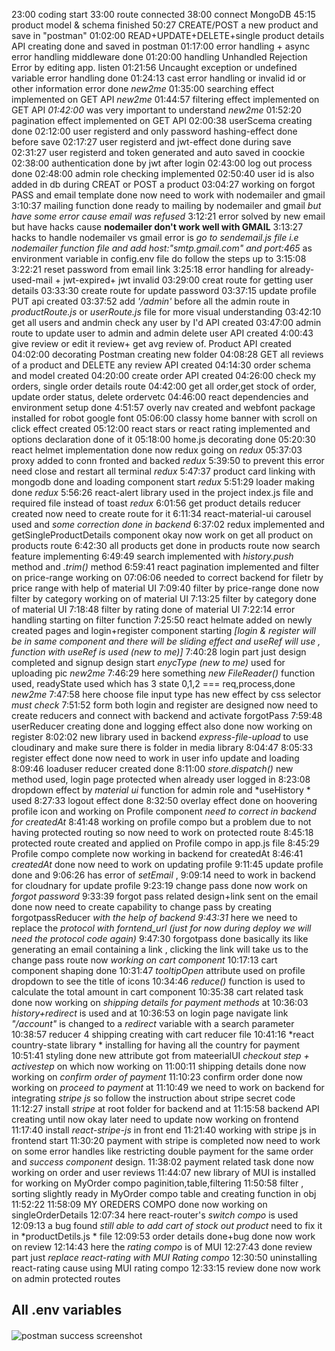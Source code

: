 23:00 coding start 
33:00 route connected
38:00 connect MongoDB
45:15 product model & schema finished
50:27 CREATE/POST a new product and save in "postman"
01:02:00 READ+UPDATE+DELETE+single product details API creating done and saved in postman
01:17:00 error handling + async error handling middleware done
01:20:00 handling Unhandled Rejection Error by editing app. listen
01:21:56 Uncaught exception or undefined variable error handling done
01:24:13 cast error handling or invalid id or other information error done
*new2me* 01:35:00 searching effect implemented on GET API
*new2me* 01:44:57 filtering effect implemented on GET API *01:42:00* was very important to understand
*new2me* 01:52:20 pagination effect implemented on GET API
02:00:38 userScema creating done
02:12:00 user registerd and only password hashing-effect done before save
02:17:27 user registerd and jwt-effect done during save
02:31:27 user registerd and token generated and auto saved in coockie
02:38:00 authentication done by jwt after login
02:43:00 log out process done
02:48:00 admin role checking implemented
02:50:40 user id is also added in db during CREAT or POST a product
03:04:27 working on forgot PASS and email template done now need to work with nodemailer and gmail
3:10:37 mailing function done ready to mailing by nodemailer and gmail *but have some error cause email was refused*
3:12:21 error solved by new email but have hacks cause **nodemailer don't work well with GMAIL**
3:13:27 hacks to handle nodemailer vs gmail error is *go to sendemail.js file i.e nodemailer function file and add host:"smtp.gmail.com" and port:465* as environment variable in config.env file do follow the steps up to 3:15:08
3:22:21 reset password from email link
3:25:18 error handling for already-used-mail + jwt-expired+ jwt invalid
03:29:00 creat route for getting user details
03:33:30 create route for update password
03:37:15 update profile PUT api created
03:37:52 add *'/admin'* before all the admin route in *productRoute.js* or *userRoute.js* file for more visual understanding
03:42:10 get all users and andmin check any user by I'd API created
03:47:00 admin route to update user to admin and admin delete user API created
4:00:43 give review or edit it review+ get avg review of. Product API created
04:02:00 decorating Postman creating new folder
04:08:28 GET all reviews of a product and DELETE any review API created
04:14:30 order schema and model created
04:20:00 create order API created
04:26:00 check my orders, single order details route
04:42:00 get all order,get stock of order, update order status, delete ordervetc
04:46:00 react dependencies and environment setup done
4:51:57 overly nav created and webfont package installed for robot google font
05:06:00 classy home banner with scroll on click effect created
05:12:00 react stars or react rating implemented and options declaration done of it
05:18:00 home.js decorating done
05:20:30 react helmet implementation done now redux going on
*redux* 05:37:03 proxy added to conn fronted and backed
*redux* 5:39:50 to prevent this error need close and restart all terminal
*redux* 5:47:37 product card linking with mongodb done and loading component start
*redux* 5:51:29 loader making done
*redux* 5:56:26 react-alert library used in the project index.js file and required file instead of toast
*redux* 6:01:56 get product details reducer created now need to create route for it
6:11:34 react-material-ui carousel used and *some correction done in backend*
6:37:02 redux implemented and getSingleProductDetails component okay now work on get all product on products route
6:42:30 all products get done in products route now search feature implementing
6:49:49 search implemented with *history.push* method and *.trim()* method
6:59:41 react pagination implemented and filter on price-range working on
07:06:06 needed to correct backend for filetr by price range with help of material UI
7:09:40 filter by price-range done now filter  by category working on of material UI
7:13:25 filter  by category done  of material UI
7:18:48 filter by rating done  of material UI
7:22:14 error handling starting on filter function
7:25:50 react helmate added on newly created pages and login+register component starting *[login & register will be in same component and there will be sliding effect and useRef will use , function with useRef is used (new to me)]*
7:40:28 login part just design completed and signup design start *enycType (new to me)* used for uploading pic
*new2me* 7:46:29 here something *new FileReader()* function used, readyState used which has 3 state 0,1,2 === req,process,done
*new2me* 7:47:58 here choose file input type has new effect by css selector *must check*
7:51:52 form both login and register are designed now need to create reducers and connect with backend and activate forgotPass
7:59:48 userReducer creating done and logging effect also done now working on register
8:02:02 new library used in backend *express-file-upload* to use cloudinary and make sure there is folder in media library 8:04:47
8:05:33 register effect done now need to work in user info update and loading
8:09:46 loaduser reducer created done
8:11:00 *store.dispatch()* new method used, login page protected when already user logged in
8:23:08 dropdown effect by *material ui* function for admin role and *useHistory * used
8:27:33 logout effect done
8:32:50 overlay effect done on hoovering profile icon and working on Profile component *need to correct in backend for *createdAt**
8:41:48 working on profile compo but a problem due to not having protected routing so now need to work on protected route
8:45:18 protected route created and applied on Profile compo in app.js file
8:45:29 Profile compo complete now working in backend for createdAt
8:46:41 *createdAt* done now need to work on updating profile
9:11:45 update profile done and 9:06:26 has error of *setEmail* , 9:09:14 need to work in backend for cloudnary for update profile
9:23:19 change pass done now work on *forgot password*
9:33:39 forgot pass related design+link sent on the email done now need to create capability to change pass  by creating forgotpassReducer *with the help of backend 9:43:31* here we need to replace the *protocol with forntend_url *(just for now during deploy we will need the protocol code again)**
9:47:30  forgotpass done basically its like generating an email containing a link , clicking the link will take us to the change pass route now *working on cart component*
10:17:13 cart component shaping done
10:31:47 *tooltipOpen* attribute used on profile dropdown to see the title of icons
10:34:46 *reduce()* function is used to calculate the total amount in cart component
10:35:38 cart related task done now working on *shipping details for payment methods*
at 10:36:03 *history+redirect* is used and at 10:36:53 on login page navigate link *"/account"* is changed to a *redirect* variable with a search parameter
10:38:57 reducer 4 shipping  creating with cart reducer file
10:41:16 *react country-state library * installing for having all the country for payment
10:51:41 styling done new attribute got from mateerialUI *checkout step + activestep* on which now working on
11:00:11 shipping details done now working on *confirm order of payment*
11:10:23 confirm order done now working on *proceed to payment* at 11:10:49 we need to work on backend for integrating *stripe js* so follow the instruction about stripe secret code
11:12:27 install *stripe* at root folder for backend and at 11:15:58 backend API creating until now okay later need to update now working on frontend
11:17:40 install *react-stripe-js* in front end
11:21:40 working with stripe js in frontend start
11:30:20 payment with stripe is completed now need to work on some error handles like restricting double payment for the same order and *success component* design.
11:38:02 payment related task done now working on order and user reviews
11:44:07 new library of MUI is installed for working on MyOrder compo paginition,table,filtering
11:50:58  filter , sorting slightly ready in MyOrder compo table and creating function in obj 11:52:22
11:58:09 MY OREDERS COMPO done now working on singleOrderDetails
12:07:34 here react-router's *switch compo* is used
12:09:13 a bug found *still able to add cart of stock out product* need to fix it in *productDetils.js * file
12:09:53 order details done+bug done now work on review
12:14:43 here the *rating compo* is of MUI
12:27:43 done review part just *replace react-rating with MUI Rating compo*
12:30:50 uninstalling react-rating cause using MUI rating compo
12:33:15 review done now work on admin protected routes




## All .env variables

####
![postman success screenshot](https://i.ibb.co/LRbw4D3/Screenshot-2.png)
####








